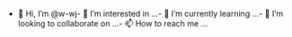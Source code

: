 - 👋 Hi, I’m @w-wj- 👀 I’m interested in ...- 🌱 I’m currently learning ...- 💞️ I’m looking to collaborate on ...- 📫 How to reach me ...<!---w-wj/w-wj is a ✨ special ✨ repository because its `README.md` (this file) appears on your GitHub profile.You can click the Preview link to take a look at your changes.--->
